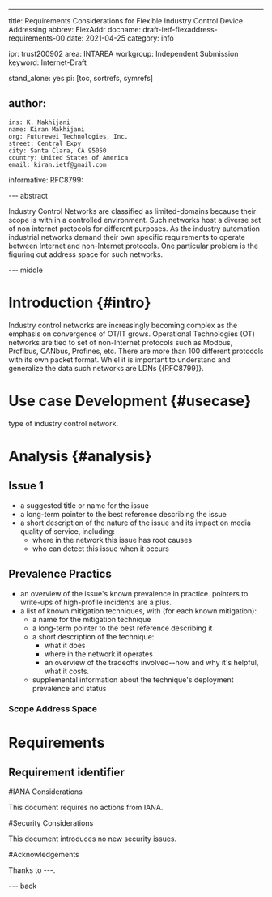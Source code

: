 ---
title: Requirements Considerations for Flexible Industry Control Device Addressing 
abbrev: FlexAddr 
docname: draft-ietf-flexaddress-requirements-00
date: 2021-04-25
category: info

ipr: trust200902
area: INTAREA
workgroup: Independent Submission
keyword: Internet-Draft

stand_alone: yes
pi: [toc, sortrefs, symrefs]

author:
 -
    ins: K. Makhijani
    name: Kiran Makhijani
    org: Futurewei Technologies, Inc.
    street: Central Expy
    city: Santa Clara, CA 95050
    country: United States of America
    email: kiran.ietf@gmail.com

informative:
  RFC8799:

--- abstract

Industry Control Networks are classified as limited-domains because their scope is with in a controlled 
environment. Such networks host a diverse set of non internet protocols for different purposes. As the industry automation  industrial networks
demand their own specific requirements to operate between Internet and non-Internet protocols. One particular problem is the
figuring out address space for such networks.

--- middle

# Introduction {#intro}

Industry control networks are increasingly becoming complex as the emphasis on convergence of OT/IT 
grows. Operational Technologies (OT) networks are tied to set of non-Internet protocols such as 
Modbus, Profibus, CANbus, Profines, etc. There are more than 100 different protocols with its own packet format. Whiel it is important to understand and generalize the data
such networks are LDNs {{RFC8799}}.


# Use case Development {#usecase}
type of industry control network.

# Analysis {#analysis}
## Issue 1
 
 * a suggested title or name for the issue
 * a long-term pointer to the best reference describing the issue
 * a short description of the nature of the issue and its impact on media quality of service, including:
   * where in the network this issue has root causes
   * who can detect this issue when it occurs
## Prevalence Practics
 * an overview of the issue's known prevalence in practice.  pointers to write-ups of high-profile incidents are a plus.
 * a list of known mitigation techniques, with (for each known mitigation):
   * a name for the mitigation technique
   * a long-term pointer to the best reference describing it
   * a short description of the technique:
     * what it does
     * where in the network it operates
     * an overview of the tradeoffs involved--how and why it's helpful, what it costs.
   * supplemental information about the technique's deployment prevalence and status

### Scope Address Space

#  Requirements

## Requirement identifier 




#IANA Considerations

This document requires no actions from IANA.

#Security Considerations

This document introduces no new security issues.

#Acknowledgements

Thanks to ---.

--- back

